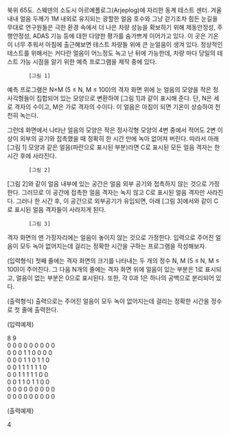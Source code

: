 
북위 65도. 스웨덴의 소도시 아르예플로그(Arjeplog)에 자리한 동계 테스트 센터.
겨울 내내 얼음 두께가 1M 내외로 유지되는 광할한 얼음 호수와 그냥 걷기조차 힘든 눈길을 무대로 
연구원들은 극한 환경 속에서 더 나은 차량 성능을 확보하기 위해 
제동안정성, 주행안정성, ADAS 기능 등에 대한 다양한 평가를 숨가쁘게 이어가고 있다. 
이 곳은 기온이 너무 추워서 아침에 출근해보면 테스트 차량들 위에 큰 눈얼음이 생겨 있다. 
정상적인 테스트를 위해서는 커다란 얼음이 어느정도 녹고 난 뒤에 가능한데, 
차량 마다 당일의 테스트 가능 시점을 알기 위한 예측 프로그램을 제작 중에 있다. 


           [그림 1]

예측 프로그램은 N×M (5 ≤ N, M ≤ 100)의 격자 화면 위에 
눈 얼음의 모양을 작은 정사각형들이 집합되어 있는 모양으로 변환하여
[그림 1]과 같이 표시해 준다. 
단, N은 세로 격자의 수이고, M은 가로 격자의 수이다.
이 얼음은 아침이 되면 기온이 상승하여 천천히 녹는다. 

그런데 화면에서 나타난 얼음의 모양은 작은 정사각형 모양의 4변 중에서 
적어도 2변 이상이 외부의 공기와 접촉했을 때 정확히 한 시간 만에 녹아 없어져 버린다. 
따라서 아래 [그림 1] 모양과 같은 얼음(파란으로 표시된 부분)라면 
C로 표시된 모든 얼음 격자는 한 시간 후에 사라진다.


           [그림 2]

[그림 2]와 같이 얼음 내부에 있는 공간은 얼음 외부 공기와 접촉하지 않는 것으로 가정한다.
그러므로 이 공간에 접촉한 얼음 격자는 녹지 않고 C로 표시된 얼음 격자만 사라진다. 
그러나 한 시간 후, 이 공간으로 외부공기가 유입되면, 
아래 [그림 3]에서와 같이 C로 표시된 얼음 격자들이 사라지게 된다.


           [그림 3]

격자 화면의 맨 가장자리에는 얼음이 놓이지 않는 것으로 가정한다. 
입력으로 주어진 얼음이 모두 녹아 없어지는데 걸리는 정확한 시간을 구하는 프로그램을 작성해보자.

(입력형식)
첫째 줄에는 격자 화면의 크기를 나타내는 두 개의 정수 N, M (5 ≤ N, M ≤ 100)이 주어진다. 
그 다음 N개의 줄에는 격자 화면 위에 얼음이 있는 부분은 1로 표시되고, 
얼음이 없는 부분은 0으로 표시된다. 
또한, 각 0과 1은 하나의 공백으로 분리되어 있다.

(출력형식)
출력으로는 주어진 얼음이 모두 녹아 없어지는데 걸리는 정확한 시간을 정수로 첫 줄에 출력한다.

(입력예제)

8 9 <br>
0 0 0 0 0 0 0 0 0<br>
0 0 0 1 1 0 0 0 0<br>
0 0 0 1 1 0 1 1 0<br>
0 0 1 1 1 1 1 1 0<br>
0 0 1 1 1 1 1 0 0<br>
0 0 1 1 0 1 1 0 0<br>
0 0 0 0 0 0 0 0 0<br>
0 0 0 0 0 0 0 0 0<br>

(출력예제)

4
